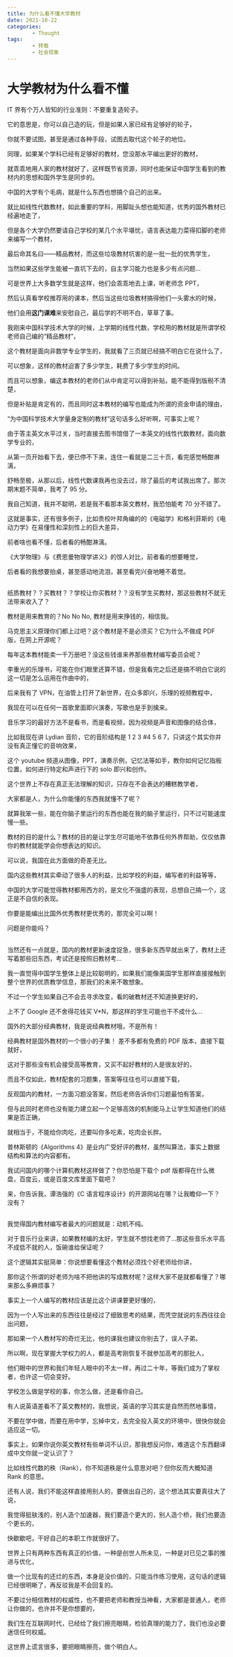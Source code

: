 ```yaml
---
title: 为什么看不懂大学教材
date: 2021-10-22
categories:
        - Thought
tags:
        - 转载
        - 社会现象
---
```


# 大学教材为什么看不懂

IT 界有个万人皆知的行业准则：不要重复造轮子。

它的意思是，你可以自己造的玩，但是如果人家已经有足够好的轮子，

你就不要试图，甚至是通过各种手段，试图去取代这个轮子的地位。

同理，如果某个学科已经有足够好的教材，您没那水平编出更好的教材，

就乖乖地用人家的教材就好了，这样既节省资源，同时也能保证中国学生看到的教材内的思想和国外学生是同步的。

中国的大学有个毛病，就是什么东西也想搞个自己的出来。

就比如线性代数教材，如此重要的学科，用脚趾头想也能知道，优秀的国外教材已经遍地走了，

但是各个大学仍然要请自己学校的某几个水平堪忧，语言表达能力菜得扣脚的老师来编写一个教材，

最后命其名曰——精品教材，而这些垃圾教材坑害的是一批一批的优秀学生，

当然如果这些学生能被一直坑下去的，自主学习能力也是多少有点问题...

可是世界上大多数学生就是这样，他们会乖乖地去上课，听老师念 PPT，

然后认真看学校推荐用的课本，然后当这些垃圾教材搞得他们一头雾水的时候，

他们会用**这门课难**来安慰自己，最后学的不明不白，草草了事。

我刚来中国科学技术大学的时候，上学期的线性代数，学校用的教材就是所谓学校老师自己编的“精品教材”，

这个教材是面向非数学专业学生的，我就看了三页就已经搞不明白它在说什么了，

可以想象，这样的教材迫害了多少学生，耗费了多少学生的时间。

而且可以想象，编这本教材的老师们从中肯定可以得到补贴，能不能得到版税不清楚，

但是补贴是肯定有的，而且同时这本教材的编写也能成为所谓的资金申请的理由，

“为中国科学技术大学量身定制的教材”这句话多么好听啊，可事实上呢？

由于答主英文水平过关，当时直接去图书馆借了一本英文的线性代数教材，面向数学专业的，

从第一页开始看下去，便已停不下来，连住一看就是二三十页，看完感觉畅酣淋漓，

舒畅至极，从那以后，线性代数课我再也没去过，除了最后的考试我出席了。那次期末题不简单，我考了 95 分。

我自己知道，我并不聪明，若是我不看那本英文教材，我恐怕能考 70 分不错了。

这就是事实，还有很多例子，比如贵校叶邦角编的的《电磁学》和格利菲斯的《电动力学》在易懂性和深刻性上的巨大差异，

前者啥也看不懂，后者看的畅酣淋漓。

《大学物理》与《费恩曼物理学讲义》的惊人对比，前者看的想要睡觉，

后者看的我想要拍桌，甚至感动地流泪，甚至看完兴奋地睡不着觉。

##

纸质教材？？买教材？？学校让你买教材？？没有学生买教材，那这些教材不就无法带来收入了？

教材是用来教育的？No No No, 教材是用来挣钱的，相信我。

马克思主义原理你们都上过吧？这个教材是不是必须买？它为什么不做成 PDF 版，在网上开源呢？

每年这本教材能卖一千万册吧？没这些钱谁来养那些教材编写委员会呢？

李重光的乐理书，可能在你们眼里还算不错，但是我看完之后还是搞不明白它说的这一切是怎么运用在作曲中的，

后来我有了 VPN，在油管上打开了新世界，在众多即兴，乐理的视频教程中，

我现在可以在任何一首歌里面即兴演奏，写歌也是手到擒来。

音乐学习的最好方法不是看书，而是看视频，因为视频是声音和图像的结合体，

比如我现在讲 Lydian 音阶，它的音阶结构是 1 2 3 #4 5 6 7，只讲这个其实你并没有真正懂它的音响效果，

这个 youtube 频道从图像，PPT，演奏示例，记忆法等如手，教你如何记忆指板位置，如何进行特定和声进行下的 solo 即兴和创作。

这个世界上不存在真正无法理解的知识，只存在不会表达的糟糕教学者，

大家都是人，为什么你能懂的东西我就懂不了呢？

就算我笨一些，能在你脑子里运行的东西也能在我的脑子里运行，只不过可能速度慢一些。

教材的目的是什么？教材的目的是让学生尽可能地不依靠任何外界帮助，仅仅依靠你的教材就能学会你想表达的知识。

可以说，我国在此方面做的奇差无比。

国内这些教材其实牵动了很多人的利益，比如学校的利益，编写者的利益等等，

中国的大学可能觉得教材都用西方的，是文化不强盛的表现，总想自己搞一个，这正是不自信的表现。

你要是能编出比国外优秀教材更优秀的，那完全可以啊！

问题是你能吗？

##

当然还有一点就是，国内的教材更新速度捉急，很多新东西早就出来了，教材上还写着那些旧东西，考试还是按照旧教材考...

我一直觉得中国学生整体上是比较聪明的，如果我们能像美国学生那样直接接触到整个世界的优质教学信息，那我们的未来不敢想象。

不过一个学生如果自己不会去寻求改变，看的破教材还不知道换更好的，

上不了 Google 还不舍得花钱买 V\*N，那这样的学生可能也干不成什么...

国外的大部分经典教材，我是说经典教材哦，不是所有！

经典教材是国外教材的一个很小的子集！ 差不多都有免费的 PDF 版本，直接下载就好，

这对于那些没有机会接受高等教育，又买不起好教材的人是很友好的，

而且不仅如此，教材配套的习题集，答案等往往也可以直接下载，

反观国内的教材，一方面习题没答案，然后老师告诉你们习题最怕有答案，

但与此同时老师也没有能力建立起一个足够高效的机制能马上让学生知道他们的结果是否正确，

就相当于，不能给你肉吃，还要叫你多吃素，吃肉会长胖。

普林斯顿的《Algorithms 4》是业内广受好评的教材，虽然叫算法，事实上数据结构和算法的内容都有。

我试问国内的哪个计算机教材这样做了？你恐怕是下载个 pdf 版都得在什么微盘，百度云，或是百度文库里面下载吧？

来，你告诉我，谭浩强的《C 语言程序设计》的开源网站在哪？让我瞻仰一下？没有？

##

我觉得国内教材编写者最大的问题就是：动机不纯。

对于音乐行业来讲，如果教材编的太好，学生就不想找老师了...那这些音乐水平高不成低不就的人，饭碗谁给保证呢？

这个逻辑其实挺简单：你说想要看懂这个教材必须找个好老师给你讲，

那你这个所谓的好老师为啥不把他讲的写成教材呢？这样大家不是就都看懂了？哪来那么多麻烦事？

事实上一个人编写的教材应该是比这个讲课要更好懂的，

因为一个人写出来的东西往往是经过了细致思考的结果，而凭空就说的东西往往会出问题，

那如果一个人教材写的奇烂无比，他的课我也建议你别去了，误人子弟。

所以啊，现在掌握大学权力的人，都是高考刚恢复不就参加高考的那批人，

他们眼中的世界和我们年轻人眼中的不太一样，再过二十年，等我们成为了掌权者，也许这一切会变好。

学校怎么做是学校的事，你怎么做，还是看你自己。

有人说英语差看不了英文教材的，我想说，英语的学习其实是自然而然地事情，

不要在学中做，而要在用中学，忘掉中文，去完全投入英文的环境中，很快你就会适应这一切。

事实上，如果你说你英文教材有些单词不认识，那我想反问你，难道这个东西翻译成中文你就一定认识了？

比如线性代数的秩（Rank），你不知道秩是什么意思对吧？但你反而大概知道 Rank 的意思。

还有人说，我们不能这样直接用别人的，要做出自己的，这个想法其实要真往大了说，

我觉得挺肤浅的，别人造个加速器，我们要造个更大的，别人造个桥，我们也要造个更长的，

快歇歇吧，干好自己的本职工作就很好了。

世界上只有两种东西有真正的价值，一种是创世人所未见，一种是对已见之事的推进与优化，

做一个比现有的还烂的东西，本身是没价值的，只能当作练习使用，这句话的逻辑已经很明晰了，再反驳我是不会回复的。

不要过分相信教材的权威性，也不要把老师和教授当神看，大家都是普通人，老师让你做的，也许并不是你想要的，

我们生在互联网时代，已经给了我们擦亮眼睛，检验真理的能力了，我们也没必要迷信任何权威。

这世界上谎言很多，要把眼睛擦亮，做个明白人。
